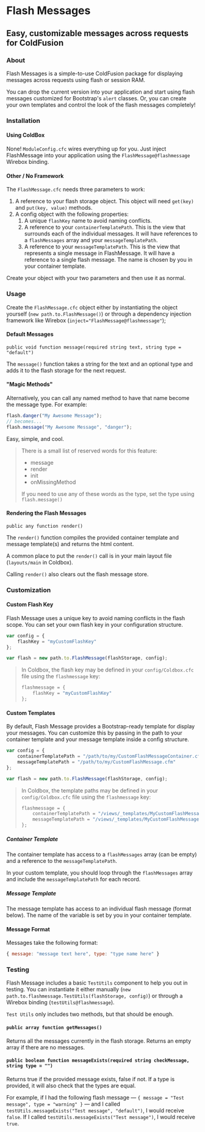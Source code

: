 # Flash Messages

## Easy, customizable messages across requests for ColdFusion

### About
Flash Messages is a simple-to-use ColdFusion package for displaying messages across requests using flash or session RAM.

You can drop the current version into your application and start using flash messages customized for Bootstrap's `alert` classes.  Or, you can create your own templates and control the look of the flash messages completely!

### Installation
#### Using ColdBox
None!  `ModuleConfig.cfc` wires everything up for you.  Just inject FlashMessage into your application using the `FlashMessage@flashmessage` Wirebox binding.

#### Other / No Framework
The `FlashMessage.cfc` needs three parameters to work:

1. A reference to your flash storage object.  This object will need `get(key)` and `put(key, value)` methods.
2. A config object with the following properties:
    1. A unique `flashKey` name to avoid naming conflicts.
    2. A reference to your `containerTemplatePath`.  This is the view that surrounds each of the individual messages.  It will have references to a `flashMessages` array and your `messageTemplatePath`.
    3. A reference to your `messageTemplatePath`.  This is the view that represents a single message in FlashMessage.  It will have a reference to a single flash message.  The name is chosen by you in your container template.

Create your object with your two parameters and then use it as normal.

### Usage

Create the `FlashMessage.cfc` object either by instantiating the object yourself (`new path.to.FlashMessage()`) or through a dependency injection framework like Wirebox (`inject="FlashMessage@flashmessage"`);


#### Default Messages
`public void function message(required string text, string type = "default")`

The `message()` function takes a string for the text and an optional type and adds it to the flash storage for the next request.

#### "Magic Methods"
Alternatively, you can call any named method to have that name become the message type.  For example:
```js
flash.danger("My Awesome Message");
// becomes...
flash.message("My Awesome Message", "danger");
```

Easy, simple, and cool.

> There is a small list of reserved words for this feature:
> 
> * message
> * render
> * init
> * onMissingMethod
>
> If you need to use any of these words as the type, set the type using `flash.message()`


#### Rendering the Flash Messages
`public any function render()`

The `render()` function compiles the provided container template and message template(s) and returns the html content.

A common place to put the `render()` call is in your main layout file (`layouts/main` in Coldbox).

Calling `render()` also clears out the flash message store.


### Customization

#### Custom Flash Key
Flash Message uses a unique key to avoid naming conflicts in the flash scope.  You can set your own flash key in your configuration structure.

```js
var config = {
    flashKey = "myCustomFlashKey"
};

var flash = new path.to.FlashMessage(flashStorage, config);
```

> In Coldbox, the flash key may be defined in your `config/Coldbox.cfc` file using the `flashmessage` key:
> 
> ```js
> flashmessage = {
>     flashKey = "myCustomFlashKey"
> };
> ```

#### Custom Templates
By default, Flash Message provides a Bootstrap-ready template for display your messages.  You can customize this by passing in the path to your container template and your message template inside a config structure.

```js
var config = {
    containerTemplatePath = "/path/to/my/CustomFlashMessageContainer.cfm",
    messageTemplatePath = "/path/to/my/CustomFlashMessage.cfm"    
};

var flash = new path.to.FlashMessage(flashStorage, config);
```

> In Coldbox, the template paths may be defined in your `config/Coldbox.cfc` file using the `flashmessage` key:
> 
> ```js
> flashmessage = {
>     containerTemplatePath = "/views/_templates/MyCustomFlashMessageContainer.cfm",
>     messageTemplatePath = "/views/_templates/MyCustomFlashMessage.cfm"
> };
> ```

##### Container Template
The container template has access to a `flashMessages` array (can be empty) and a reference to the `messageTemplatePath`.

In your custom template, you should loop through the `flashMessages` array and include the `messageTemplatePath` for each record.

##### Message Template
The message template has access to an individual flash message (format below).  The name of the variable is set by you in your container template.

#### Message Format
Messages take the following format:
```js
{ message: "message text here", type: "type name here" }
```

### Testing
Flash Message includes a basic `TestUtils` component to help you out in testing.  You can instantiate it either manually (`new path.to.flashmessage.TestUtils(flashStorage, config)`) or through a Wirebox binding (`testUtils@flashmessage`).

`Test Utils` only includes two methods, but that should be enough.

#### `public array function getMessages()`
Returns all the messages currently in the flash storage.  Returns an empty array if there are no messages.

#### `public boolean function messageExists(required string checkMessage, string type = "")`
Returns true if the provided message exists, false if not.
If a type is provided, it will also check that the types are equal.

For example, if I had the following flash message — `{ message = "Test message", type = "warning" }` — and I called `testUtils.messageExists("Test message", "default")`, I would receive `false`.  If I called `testUtils.messageExists("Test message")`, I would receive `true`.